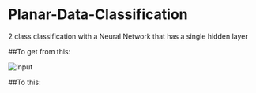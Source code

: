 

# Planar-Data-Classification
2 class classification with a  Neural Network that has a single hidden layer

##To get from this:


![input](https://user-images.githubusercontent.com/19201530/38536871-214d0e18-3ca9-11e8-83a4-0f27eb2c5e42.PNG)

##To this:
